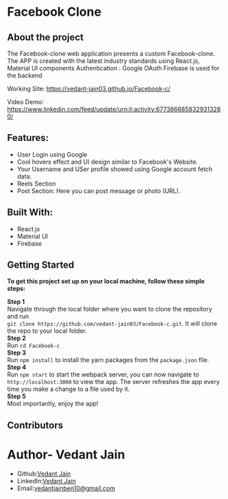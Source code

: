 # Facebook Clone

## About the project

The Facebook-clone web application presents a custom Facebook-clone.
The APP is created with the latest industry standards using React.js, Material UI components
Authentication : Google OAuth
Firebase is used for the backend

Working Site: https://vedant-jain03.github.io/Facebook-c/

Video Demo: https://www.linkedin.com/feed/update/urn:li:activity:6773866858329313280/

## Features:

- User Login using Google
- Cool hovers effect and UI design similar to Facebook's Website.
- Your Username and USer profile showed using Google account fetch data.
- Reels Section
- Post Section: Here you can post message or photo (URL).

## Built With:

- React.js
- Material UI
- Firebase

## Getting Started

**To get this project set up on your local machine, follow these simple steps:**

**Step 1**<br>
Navigate through the local folder where you want to clone the repository and run<br>
`git clone https://github.com/vedant-jain03/Facebook-c.git`. It will clone the repo to your local folder.<br>
**Step 2**<br>
Run `cd Facebook-c `<br>
**Step 3**<br>
Run `npm install` to install the yarn packages from the `package.json` file.<br>
**Step 4**<br>
Run `npm start` to start the webpack server, you can now navigate to `http://localhost:3000` to view the app. The server refreshes the app every time you make a change to a file used by it.<br>
**Step 5**<br>
Most importantly, enjoy the app!<br>


## Contributors

# Author- Vedant Jain
- Github:[Vedant Jain](https://github.com/vedant-jain03)
- LinkedIn:[Vedant Jain](https://www.linkedin.com/in/vedant-jain-781006145/)
- Email:vedantjainben10@gmail.com
